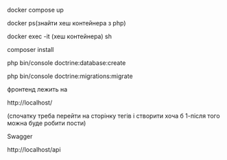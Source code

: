 docker compose up

docker ps(знайти хеш контейнера з php)

docker exec -it (хеш контейнера) sh

composer install

php bin/console doctrine:database:create

php bin/console doctrine:migrations:migrate

фронтенд лежить на

http://localhost/

(спочатку треба перейти на сторінку тегів і створити хоча б 1-після того можна буде робити пости)


Swagger

http://localhost/api
